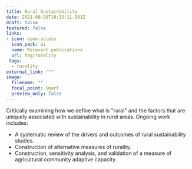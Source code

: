 ```yaml
---
title: Rural Sustainability
date: 2021-08-30T18:15:11.991Z
draft: false
featured: false
links:
- icon: open-access
  icon_pack: ai
  name: Relevant publications
  url: tag/rurality
 tags:
  - rurality
external_link: '""'
image:
  filename: ""
  focal_point: Smart
  preview_only: false
---
```

Critically examining how we define what is "rural" and the factors that are uniquely associated with sustainability in *rural* areas. Ongoing work includes:

* A systematic review of the drivers and outcomes of rural sustainability studies.
* Construction of alternative measures of rurality.
* Construction, sensitivity analysis, and validation of a measure of agricultural community adaptive capacity.
